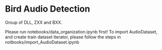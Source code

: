 # Bird Audio Detection

Group of DLL, ZXX and BXX.

Please run notebooks/data_organization.ipynb first!
To import AudioDataset, and create train dataset iterator, please follow the steps in notbooks/import_AudioDataset.ipynb